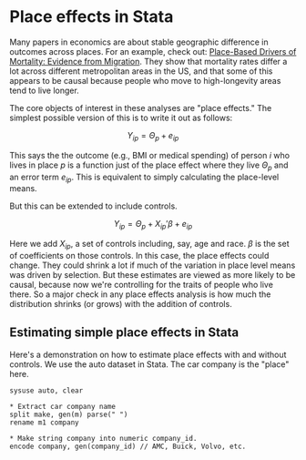 # Place effects in Stata

Many papers in economics are about stable geographic difference in outcomes across places. For an example, check out: [Place-Based Drivers of Mortality: Evidence from Migration](https://www.aeaweb.org/articles?id=10.1257/aer.20190825). They show that mortality rates differ a lot across different metropolitan areas in the US, and that some of this appears to be causal because people who move to high-longevity areas tend to live longer.

The core objects of interest in these analyses are "place effects." The simplest possible version of this is to write it out as follows:

$$
Y_{ip} = \Theta_p + e_{ip}
$$

This says the the outcome (e.g., BMI or medical spending) of person $i$ who lives in place $p$ is a function just of the place effect where they live $\Theta_p$ and an error term $e_{ip}$. This is equivalent to simply calculating the place-level means.

But this can be extended to include controls. 

$$
Y_{ip} = \Theta_p  + X_{ip}' \beta + e_{ip}
$$

Here we add $X_{ip}$, a set of controls including, say, age and race. $\beta$ is the set of coefficients on those controls. In this case, the place effects could change. They could shrink a lot if much of the variation in place level means was driven by selection. But these estimates are viewed as more likely to be causal, because now we're controlling for the traits of people who live there. So a major check in any place effects analysis is how much the distribution shrinks (or grows) with the addition of controls.

## Estimating simple place effects in Stata 

Here's a demonstration on how to estimate place effects with and without controls. We use the auto dataset in Stata. The car company is the "place" here.

```
sysuse auto, clear 
 
* Extract car company name 
split make, gen(m) parse(" ") 
rename m1 company 
 
* Make string company into numeric company_id. 
encode company, gen(company_id) // AMC, Buick, Volvo, etc.
```
